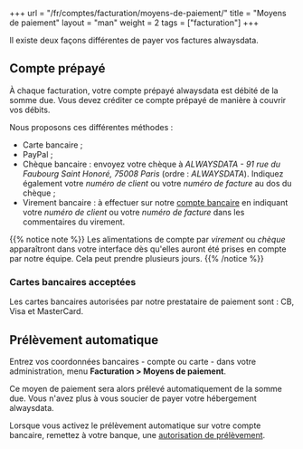 +++
url = "/fr/comptes/facturation/moyens-de-paiement/"
title = "Moyens de paiement"
layout = "man"
weight = 2
tags = ["facturation"]
+++

Il existe deux façons différentes de payer vos factures alwaysdata.

## Compte prépayé

À chaque facturation, votre compte prépayé alwaysdata est débité de la somme due. Vous devez créditer ce compte prépayé de manière à couvrir vos débits.

Nous proposons ces différentes méthodes :

- Carte bancaire ;
- PayPal ;
- Chèque bancaire : envoyez votre chèque à _ALWAYSDATA - 91 rue du Faubourg Saint Honoré, 75008 Paris_ (ordre : _ALWAYSDATA_). Indiquez également votre _numéro de client_ ou votre _numéro de facture_ au dos du chèque ;
- Virement bancaire : à effectuer sur notre [compte bancaire](https://static.alwaysdata.com/docs/IBAN.pdf) en indiquant votre _numéro de client_ ou votre _numéro de facture_ dans les commentaires du virement.

{{% notice note %}}
Les alimentations de compte par _virement_ ou _chèque_ apparaîtront dans votre interface dès qu'elles auront été prises en compte par notre équipe. Cela peut prendre plusieurs jours.
{{% /notice %}}

### Cartes bancaires acceptées

Les cartes bancaires autorisées par notre prestataire de paiement sont : CB, Visa et MasterCard.

## Prélèvement automatique

Entrez vos coordonnées bancaires - compte ou carte - dans votre administration, menu **Facturation > Moyens de paiement**.

Ce moyen de paiement sera alors prélevé automatiquement de la somme due. Vous n'avez plus à vous soucier de payer votre hébergement alwaysdata.

Lorsque vous activez le prélèvement automatique sur votre compte bancaire, remettez à votre banque, une [autorisation de prélèvement](http://static.alwaysdata.com/docs/Prelevement.png).
